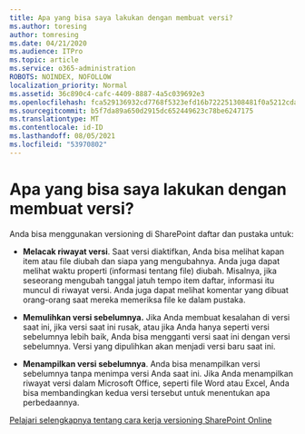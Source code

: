 ```yaml
---
title: Apa yang bisa saya lakukan dengan membuat versi?
ms.author: toresing
author: tomresing
ms.date: 04/21/2020
ms.audience: ITPro
ms.topic: article
ms.service: o365-administration
ROBOTS: NOINDEX, NOFOLLOW
localization_priority: Normal
ms.assetid: 36c890c4-cafc-4409-8887-4a5c039692e3
ms.openlocfilehash: fca529136932cd7768f5323efd16b722251308481f0a5212cda5ac5e7dc591d1
ms.sourcegitcommit: b5f7da89a650d2915dc652449623c78be6247175
ms.translationtype: MT
ms.contentlocale: id-ID
ms.lasthandoff: 08/05/2021
ms.locfileid: "53970802"
---
```

# <a name="what-can-i-do-with-versioning"></a>Apa yang bisa saya lakukan dengan membuat versi?

Anda bisa menggunakan versioning di SharePoint daftar dan pustaka untuk:
  
- **Melacak riwayat versi**. Saat versi diaktifkan, Anda bisa melihat kapan item atau file diubah dan siapa yang mengubahnya. Anda juga dapat melihat waktu properti (informasi tentang file) diubah. Misalnya, jika seseorang mengubah tanggal jatuh tempo item daftar, informasi itu muncul di riwayat versi. Anda juga dapat melihat komentar yang dibuat orang-orang saat mereka memeriksa file ke dalam pustaka. 
    
- **Memulihkan versi sebelumnya.** Jika Anda membuat kesalahan di versi saat ini, jika versi saat ini rusak, atau jika Anda hanya seperti versi sebelumnya lebih baik, Anda bisa mengganti versi saat ini dengan versi sebelumnya. Versi yang dipulihkan akan menjadi versi baru saat ini. 
    
- **Menampilkan versi sebelumnya**. Anda bisa menampilkan versi sebelumnya tanpa menimpa versi Anda saat ini. Jika Anda menampilkan riwayat versi dalam Microsoft Office, seperti file Word atau Excel, Anda bisa membandingkan kedua versi tersebut untuk menentukan apa perbedaannya. 
    
[Pelajari selengkapnya tentang cara kerja versioning SharePoint Online](https://go.microsoft.com/fwlink/?linkid=875710)
  

